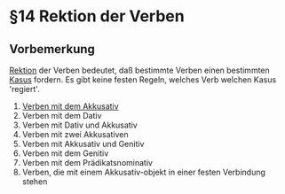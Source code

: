 # §14 Rektion der Verben

## Vorbemerkung

[Rektion](rektion.md) der Verben bedeutet, daß bestimmte Verben einen bestimmten [Kasus](kasus.md) fordern. Es gibt keine festen Regeln, welches Verb welchen Kasus 'regiert'.

1. [Verben mit dem Akkusativ](I_VerbenmitdemAkkusativ/VerbenmitdemAkkusativ.md)
1. Verben mit dem Dativ
1. Verben mit Dativ und Akkusativ
1. Verben mit zwei Akkusativen
1. Verben mit Akkusativ und Genitiv
1. Verben mit dem Genitiv
1. Verben mit dem Prädikatsnominativ
1. Verben, die mit einem Akkusativ-objekt in einer festen Verbindung stehen